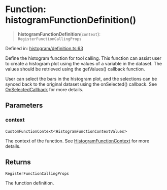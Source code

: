 # Function: histogramFunctionDefinition()

> **histogramFunctionDefinition**(`context`): `RegisterFunctionCallingProps`

Defined in: [histogram/definition.ts:63](https://github.com/GeoDaCenter/openassistant/blob/fd29806c870b11792765637bc0dc6fbb46bd3016/packages/echarts/src/histogram/definition.ts#L63)

Define the histogram function for tool calling. This function can assist user to create a histogram plot using the values of a variable in the dataset.
The values should be retrieved using the getValues() callback function.

User can select the bars in the histogram plot, and the selections can be synced back to the original dataset using the onSelected() callback.
See [OnSelectedCallback](../type-aliases/OnSelectedCallback.md) for more details.

## Parameters

### context

`CustomFunctionContext`\<`HistogramFunctionContextValues`\>

The context of the function. See [HistogramFunctionContext](../type-aliases/HistogramFunctionContext.md) for more details.

## Returns

`RegisterFunctionCallingProps`

The function definition.
